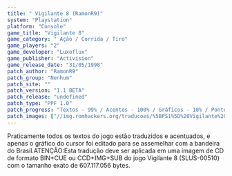 ```yaml
---
title: " Vigilante 8 (RamonR9)"
system: "Playstation"
platform: "Console"
game_title: "Vigilante 8"
game_category: " Ação / Corrida / Tiro"
game_players: "2"
game_developer: "Luxoflux"
game_publisher: "Activision"
game_release_date: "31/05/1998"
patch_author: "RamonR9"
patch_group: "Nenhum"
patch_site: ""
patch_version: "1.1 BETA"
patch_release: "undefined"
patch_type: "PPF 1.0"
patch_progress: "Textos - 99% / Acentos - 100% / Gráficos - 10% / Ponteiros - 0%"
patch_images: ["//img.romhackers.org/traducoes/%5BPS1%5D%20Vigilante%208%20-%20RamonR9%20-%201.jpg","//img.romhackers.org/traducoes/%5BPS1%5D%20Vigilante%208%20-%20RamonR9%20-%202.jpg","//img.romhackers.org/traducoes/%5BPS1%5D%20Vigilante%208%20-%20RamonR9%20-%203.jpg"]
---
```

Praticamente todos os textos do jogo estão traduzidos e acentuados, e apenas o gráfico do cursor foi editado para se assemelhar com a bandeira do Brasil.ATENÇÃO:Esta tradução deve ser aplicada em uma imagem de CD de formato BIN+CUE ou CCD+IMG+SUB do jogo Vigilante 8 (SLUS-00510) com o tamanho exato de 607.117.056 bytes.